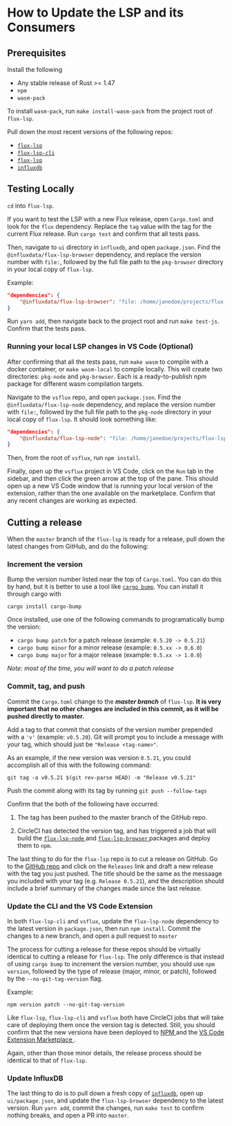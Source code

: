 # How to Update the LSP and its Consumers

## Prerequisites

Install the following

- Any stable release of Rust >= 1.47
- `npm`
- `wasm-pack`

To install `wasm-pack`, run `make install-wasm-pack` from the project root of `flux-lsp`.

Pull down the most recent versions of the following repos:
- [ `flux-lsp` ](https://www.github.com/influxdata/flux-lsp)
- [ `flux-lsp-cli` ](https://www.github.com/influxdata/flux-lsp-cli)
- [ `flux-lsp` ](https://www.github.com/influxdata/vsflux)
- [ `influxdb` ](https://www.github.com/influxdata/influxdb)

## Testing Locally

`cd` into `flux-lsp`.

If you want to test the LSP with a new Flux release, open `Cargo.toml` and look for the `flux` dependency. Replace the `tag` value with the tag for the current Flux release. Run `cargo test` and confirm that all tests pass.

Then, navigate to `ui` directory in `influxdb`, and open `package.json`. Find the `@influxdata/flux-lsp-browser` dependency, and replace the version number with `file:`, followed by the full file path to the `pkg-browser` directory in your local copy of `flux-lsp`.

Example:

```json
"dependencies": {
    "@influxdata/flux-lsp-browser": "file: /home/janedoe/projects/flux-lsp/pkg-browser"
}
```

Run `yarn add`, then navigate back to the project root and run `make test-js`. Confirm that the tests pass.

### Running your local LSP changes in VS Code (Optional)

After confirming that all the tests pass, run `make wasm` to compile with a docker container, or `make wasm-local` to compile locally. This will create two directories: `pkg-node` and `pkg-browser`. Each is a ready-to-publish npm package for different wasm compilation targets.

Navigate to the `vsflux` repo, and open `package.json`. Find the `@influxdata/flux-lsp-node` dependency, and replace the version number with `file:`, followed by the full file path to the `pkg-node` directory in your local copy of `flux-lsp`. It should look something like:

```json
"dependencies": {
    "@influxdata/flux-lsp-node": "file: /home/janedoe/projects/flux-lsp/pkg-node"
}
```

Then, from the root of `vsflux`, run `npm install`. 

Finally, open up the `vsflux` project in VS Code, click on the `Run` tab in the sidebar, and then click the green arrow at the top of the pane. This should open up a new VS Code window that is running your local version of the extension, rather than the one available on the marketplace. Confirm that any recent changes are working as expected.

## Cutting a release

When the `master` branch of the `flux-lsp` is ready for a release, pull down the latest changes from GitHub, and do the following:

### Increment the version

Bump the version number listed near the top of `Cargo.toml`. You can do this by hand, but it is better to use a tool like [`cargo bump`](https://github.com/wraithan/cargo-bump). You can install it through cargo with 
```
cargo install cargo-bump
```

Once installed, use one of the following commands to programatically bump the version:

- `cargo bump patch` for a patch release (example: `0.5.20 -> 0.5.21`)
- `cargo bump minor` for a minor release (example: `0.5.xx -> 0.6.0`)
- `cargo bump major` for a major release (example: `0.5.xx -> 1.0.0`)

*Note: most of the time, you will want to do a patch release*

### Commit, tag, and push

Commit the `Cargo.toml` change to the ***master branch*** of `flux-lsp`. **It is very important that no other changes are included in this commit, as it will be pushed directly to master.**

Add a tag to that commit that consists of the version number prepended with a `'v'` (example: `v0.5.20`). Git will prompt you to include a message with your tag, which should just be `"Release <tag-name>"`.

As an example, if the new version was version `0.5.21`, you could accomplish all of this with the following command:

```
git tag -a v0.5.21 $(git rev-parse HEAD) -m "Release v0.5.21"
```

Push the commit along with its tag by running `git push --follow-tags`

Confirm that the both of the following have occurred:

1. The tag has been pushed to the master branch of the GitHub repo.

2. CircleCI has detected the version tag, and has triggered a job that will build the [ `flux-lsp-node` ](https://www.npmjs.com/package/@influxdata/flux-lsp-node) and [ `flux-lsp-browser` ](https://www.npmjs.com/package/@influxdata/flux-lsp-browser) packages and deploy them to `npm`.

The last thing to do for the `flux-lsp` repo is to cut a release on GitHub. Go to the [GitHub repo](https://www.github.com/influxdata/flux-lsp) and click on the `Releases` link and draft a new release with the tag you just pushed. The title should be the same as the messaage you included with your tag (e.g. `Release 0.5.21`), and the description should include a brief summary of the changes made since the last release.

### Update the CLI and the VS Code Extension

In both `flux-lsp-cli` and `vsflux`, update the `flux-lsp-node` dependency to the latest version in `package.json`, then run `npm install`. Commit the changes to a new branch, and open a pull request to `master`

The process for cutting a release for these repos should be virtually identical to cutting a release for `flux-lsp`. The only difference is that instead of using `cargo bump` to increment the version number, you should use `npm version`, followed by the type of release (major, minor, or patch), followed by the `--no-git-tag-version` flag. 

Example:

```
npm version patch --no-git-tag-version
```

Like `flux-lsp`, `flux-lsp-cli` and `vsflux` both have CircleCI jobs that will take care of deploying them once the version tag is detected. Still, you should confirm that the new versions have been deployed to [ NPM ](https://www.npmjs.com/package/@influxdata/flux-lsp-cli) and the [ VS Code Extension Marketplace ](https://marketplace.visualstudio.com/items?itemName=influxdata.flux).

Again, other than those minor details, the release process should be identical to that of `flux-lsp`.

### Update InfluxDB

The last thing to do is to pull down a fresh copy of [`influxdb`](https://github.com/influxdata/influxdb), open up `ui/package.json`, and update the `flux-lsp-browser` dependency to the latest version. Run `yarn add`, commit the changes, run `make test` to confirm nothing breaks, and open a PR into `master`.

